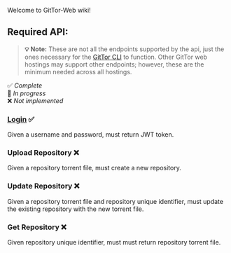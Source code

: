 Welcome to GitTor-Web wiki!

## Required API:

> **💡 Note:** These are not all the endpoints supported by the api, just the ones necessary for the [GitTor CLI](https://github.com/GitTor-ISU/GitTor-Cli) to function.
> Other GitTor web hostings may support other endpoints; however, these are the minimum needed across all hostings.

✅ _Complete_ <br>
📝 _In progress_ <br>
❌ _Not implemented_ <br>

### [Login](https://gittor-isu.github.io/GitTor-Web/openapi.html#tag/Authentication/operation/login) ✅

Given a username and password, must return JWT token.

### Upload Repository ❌

Given a repository torrent file, must create a new repository.

### Update Repository ❌

Given a repository torrent file and repository unique identifier, must update the existing repository with the new torrent file.

### Get Repository ❌

Given repository unique identifier, must must return repository torrent file.
